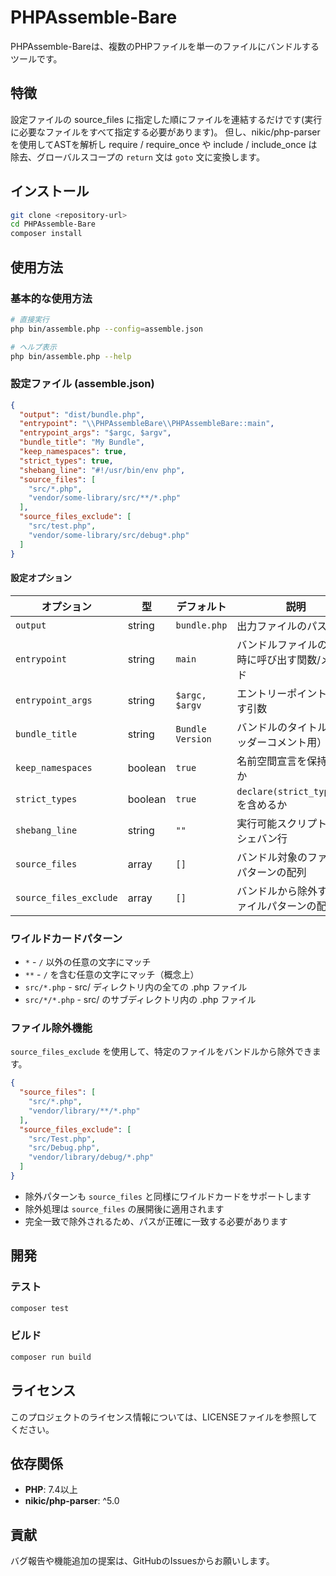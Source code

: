 # PHPAssemble-Bare

PHPAssemble-Bareは、複数のPHPファイルを単一のファイルにバンドルするツールです。

## 特徴

設定ファイルの source_files に指定した順にファイルを連結するだけです(実行に必要なファイルをすべて指定する必要があります)。
但し、nikic/php-parser を使用してASTを解析し require / require_once や include / include_once は除去、グローバルスコープの `return` 文は `goto` 文に変換します。

## インストール

```bash
git clone <repository-url>
cd PHPAssemble-Bare
composer install
```

## 使用方法

### 基本的な使用方法

```bash
# 直接実行
php bin/assemble.php --config=assemble.json

# ヘルプ表示
php bin/assemble.php --help
```

### 設定ファイル (assemble.json)

```json
{
  "output": "dist/bundle.php",
  "entrypoint": "\\PHPAssembleBare\\PHPAssembleBare::main",
  "entrypoint_args": "$argc, $argv",
  "bundle_title": "My Bundle",
  "keep_namespaces": true,
  "strict_types": true,
  "shebang_line": "#!/usr/bin/env php",
  "source_files": [
    "src/*.php",
    "vendor/some-library/src/**/*.php"
  ],
  "source_files_exclude": [
    "src/test.php",
    "vendor/some-library/src/debug*.php"
  ]
}
```

#### 設定オプション

| オプション | 型 | デフォルト | 説明 |
|-----------|-----|-----------|------|
| `output` | string | `bundle.php` | 出力ファイルのパス |
| `entrypoint` | string | `main` | バンドルファイルの実行時に呼び出す関数/メソッド |
| `entrypoint_args` | string | `$argc, $argv` | エントリーポイントに渡す引数 |
| `bundle_title` | string | `Bundle Version` | バンドルのタイトル（ヘッダーコメント用） |
| `keep_namespaces` | boolean | `true` | 名前空間宣言を保持するか |
| `strict_types` | boolean | `true` | `declare(strict_types=1)`を含めるか |
| `shebang_line` | string | `""` | 実行可能スクリプト用のシェバン行 |
| `source_files` | array | `[]` | バンドル対象のファイルパターンの配列 |
| `source_files_exclude` | array | `[]` | バンドルから除外するファイルパターンの配列 |

### ワイルドカードパターン

- `*` - `/` 以外の任意の文字にマッチ
- `**` - `/` を含む任意の文字にマッチ（概念上）
- `src/*.php` - src/ ディレクトリ内の全ての .php ファイル
- `src/*/*.php` - src/ のサブディレクトリ内の .php ファイル

### ファイル除外機能

`source_files_exclude` を使用して、特定のファイルをバンドルから除外できます。

```json
{
  "source_files": [
    "src/*.php",
    "vendor/library/**/*.php"
  ],
  "source_files_exclude": [
    "src/Test.php",
    "src/Debug.php",
    "vendor/library/debug/*.php"
  ]
}
```

- 除外パターンも `source_files` と同様にワイルドカードをサポートします
- 除外処理は `source_files` の展開後に適用されます
- 完全一致で除外されるため、パスが正確に一致する必要があります

## 開発

### テスト

```bash
composer test
```

### ビルド

```bash
composer run build
```

## ライセンス

このプロジェクトのライセンス情報については、LICENSEファイルを参照してください。

## 依存関係

- **PHP**: 7.4以上
- **nikic/php-parser**: ^5.0

## 貢献

バグ報告や機能追加の提案は、GitHubのIssuesからお願いします。